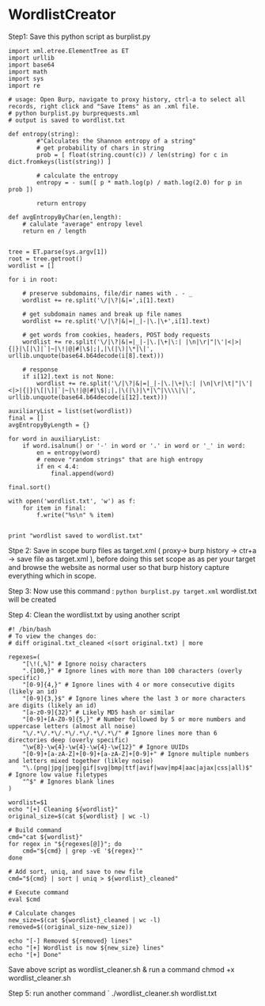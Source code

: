 # WordlistCreator

Step1: Save this python script as burplist.py

```
import xml.etree.ElementTree as ET
import urllib
import base64
import math
import sys
import re

# usage: Open Burp, navigate to proxy history, ctrl-a to select all records, right click and "Save Items" as an .xml file. 
# python burplist.py burprequests.xml
# output is saved to wordlist.txt

def entropy(string):
        #"Calculates the Shannon entropy of a string"
        # get probability of chars in string
        prob = [ float(string.count(c)) / len(string) for c in dict.fromkeys(list(string)) ]

        # calculate the entropy
        entropy = - sum([ p * math.log(p) / math.log(2.0) for p in prob ])

        return entropy

def avgEntropyByChar(en,length):
	# calulate "average" entropy level
	return en / length 


tree = ET.parse(sys.argv[1])
root = tree.getroot()
wordlist = []

for i in root:

	# preserve subdomains, file/dir names with . - _
	wordlist += re.split('\/|\?|&|=',i[1].text)

	# get subdomain names and break up file names
	wordlist += re.split('\/|\?|&|=|_|-|\.|\+',i[1].text)

	# get words from cookies, headers, POST body requests
	wordlist += re.split('\/|\?|&|=|_|-|\.|\+|\:| |\n|\r|"|\'|<|>|{|}|\[|\]|`|~|\!|@|#|\$|;|,|\(|\)|\*|\|', urllib.unquote(base64.b64decode(i[8].text)))

	# response
	if i[12].text is not None:
		wordlist += re.split('\/|\?|&|=|_|-|\.|\+|\:| |\n|\r|\t|"|\'|<|>|{|}|\[|\]|`|~|\!|@|#|\$|;|,|\(|\)|\*|\^|\\\\|\|', urllib.unquote(base64.b64decode(i[12].text)))

auxiliaryList = list(set(wordlist))
final = []
avgEntropyByLength = {}

for word in auxiliaryList:
	if word.isalnum() or '-' in word or '.' in word or '_' in word:
		en = entropy(word)
		# remove "random strings" that are high entropy
		if en < 4.4:
			final.append(word)

final.sort()

with open('wordlist.txt', 'w') as f:
    for item in final:
        f.write("%s\n" % item)


print "wordlist saved to wordlist.txt"
```

Stpe 2: Save in scope burp files as target.xml ( proxy-> burp history -> ctr+a -> save file as target.xml ), before doing this set scope as as per your target and browse the website as normal user so that burp history capture everything which in scope.

Step 3: Now use this command : ` python burplist.py target.xml ` wordlist.txt will be created

Step 4: Clean the wordlist.txt by using another script 

```
#! /bin/bash
# To view the changes do:
# diff original.txt_cleaned <(sort original.txt) | more

regexes=(
    "[\!(,%]" # Ignore noisy characters
    ".{100,}" # Ignore lines with more than 100 characters (overly specific)
    "[0-9]{4,}" # Ignore lines with 4 or more consecutive digits (likely an id)
    "[0-9]{3,}$" # Ignore lines where the last 3 or more characters are digits (likely an id)
    "[a-z0-9]{32}" # Likely MD5 hash or similar
    "[0-9]+[A-Z0-9]{5,}" # Number followed by 5 or more numbers and uppercase letters (almost all noise)
    "\/.*\/.*\/.*\/.*\/.*\/.*\/" # Ignore lines more than 6 directories deep (overly specific)
    "\w{8}-\w{4}-\w{4}-\w{4}-\w{12}" # Ignore UUIDs
    "[0-9]+[a-zA-Z]+[0-9]+[a-zA-Z]+[0-9]+" # Ignore multiple numbers and letters mixed together (likley noise)
    "\.(png|jpg|jpeg|gif|svg|bmp|ttf|avif|wav|mp4|aac|ajax|css|all)$" # Ignore low value filetypes
    "^$" # Ignores blank lines
)

wordlist=$1
echo "[+] Cleaning ${wordlist}"
original_size=$(cat ${wordlist} | wc -l)

# Build command
cmd="cat ${wordlist}"
for regex in "${regexes[@]}"; do
    cmd="${cmd} | grep -vE '${regex}'"
done

# Add sort, uniq, and save to new file
cmd="${cmd} | sort | uniq > ${wordlist}_cleaned"

# Execute command
eval $cmd

# Calculate changes
new_size=$(cat ${wordlist}_cleaned | wc -l)
removed=$((original_size-new_size))

echo "[-] Removed ${removed} lines"
echo "[+] Wordlist is now ${new_size} lines"
echo "[+] Done"

```

Save above script as wordlist_cleaner.sh & run a command chmod +x wordlist_cleaner.sh

Step 5: run another command ` ./wordlist_cleaner.sh wordlist.txt

